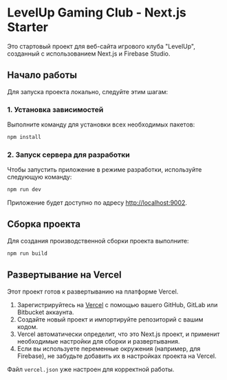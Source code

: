 # LevelUp Gaming Club - Next.js Starter

Это стартовый проект для веб-сайта игрового клуба "LevelUp", созданный с использованием Next.js и Firebase Studio.

## Начало работы

Для запуска проекта локально, следуйте этим шагам:

### 1. Установка зависимостей

Выполните команду для установки всех необходимых пакетов:

```bash
npm install
```

### 2. Запуск сервера для разработки

Чтобы запустить приложение в режиме разработки, используйте следующую команду:

```bash
npm run dev
```

Приложение будет доступно по адресу [http://localhost:9002](http://localhost:9002).

## Сборка проекта

Для создания производственной сборки проекта выполните:

```bash
npm run build
```

## Развертывание на Vercel

Этот проект готов к развертыванию на платформе Vercel.

1.  Зарегистрируйтесь на [Vercel](https://vercel.com/) с помощью вашего GitHub, GitLab или Bitbucket аккаунта.
2.  Создайте новый проект и импортируйте репозиторий с вашим кодом.
3.  Vercel автоматически определит, что это Next.js проект, и применит необходимые настройки для сборки и развертывания.
4.  Если вы используете переменные окружения (например, для Firebase), не забудьте добавить их в настройках проекта на Vercel.

Файл `vercel.json` уже настроен для корректной работы.
